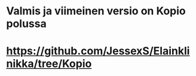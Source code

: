 # Valmis ja viimeinen versio on Kopio polussa
# https://github.com/JessexS/Elainklinikka/tree/Kopio

